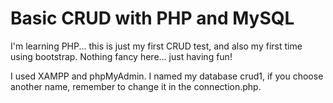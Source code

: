 # Basic CRUD with PHP and MySQL

I'm learning PHP... this is just my first CRUD test, and also my first time using bootstrap. Nothing fancy here... just having fun!

I used XAMPP and phpMyAdmin. I named my database crud1, if you choose another name, remember to change it in the connection.php. 
